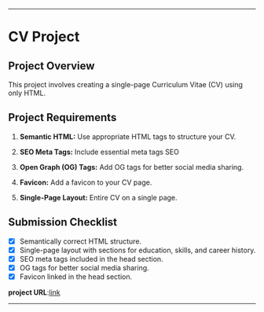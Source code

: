 
---

# CV Project

## Project Overview
This project involves creating a single-page Curriculum Vitae (CV) using only HTML. 

## Project Requirements
1. **Semantic HTML:** Use appropriate HTML tags to structure your CV.
2. **SEO Meta Tags:** Include essential meta tags SEO 

3. **Open Graph (OG) Tags:** Add OG tags for better social media sharing. 

4. **Favicon:** Add a favicon to your CV page.

5. **Single-Page Layout:** Entire CV on a single page.

## Submission Checklist
- [x] Semantically correct HTML structure.
- [x] Single-page layout with sections for education, skills, and career history.
- [x] SEO meta tags included in the head section.
- [x] OG tags for better social media sharing.
- [x] Favicon linked in the head section.

**project URL**:[link](https://roadmap.sh/projects/single-page-cv)

---